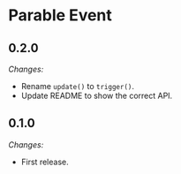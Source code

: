 # Parable Event

## 0.2.0

_Changes:_
- Rename `update()` to `trigger()`.
- Update README to show the correct API.

## 0.1.0

_Changes:_
- First release.